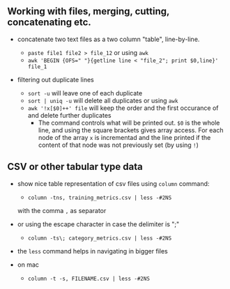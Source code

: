 ## Working with files, merging, cutting, concatenating etc. 

- concatenate two text files as a two column "table", line-by-line.
	- `paste file1 file2 > file_12`
	or using `awk`
	- `awk 'BEGIN {OFS=" "}{getline line < "file_2"; print $0,line}' file_1`

- filtering out duplicate lines
	- `sort -u` will leave one of each duplicate 
	- `sort | uniq -u` will delete all duplicates 
	or using `awk`
	- `awk '!x[$0]++' file` will keep the order and the first occurance of and delete further duplicates
		- The command controls what will be printed out. `$0` is the whole line, and using the square brackets gives array access. For each node of the array `x` is incrementad and the line printed if the content of that node was not previously set (by using `!`)
	
	

## CSV or other tabular type data 

- show nice table representation of csv files using `column` command: 

	- `column -tns, training_metrics.csv | less -#2NS`
	
	with the comma `,` as separator
	
- or using the escape character in case the delimiter is ";"

	- `column -ts\; category_metrics.csv | less -#2NS`
	

- the `less` command helps in navigating in bigger files 

- on mac
	- `column -t -s, FILENAME.csv | less -#2NS`
